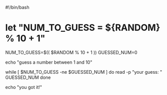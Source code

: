 #!/bin/bash

# let "NUM_TO_GUESS = ${RANDOM} % 10 + 1"
NUM_TO_GUESS=$(( $RANDOM % 10 + 1 ))
GUESSED_NUM=0

echo "guess a number between 1 and 10"

while [ $NUM_TO_GUESS -ne $GUESSED_NUM ]
do
  read -p "your guess: " GUESSED_NUM
done

echo "you got it!"
